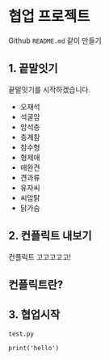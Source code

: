 # 협업 프로젝트
Github `README.md` 같이 만들기

## 1. 끝말잇기
끝말잇기를 시작하겠습니다.

* 오재석
* 석굴암
* 암석층
* 층계참
* 참수형
* 형제애
* 애완견
* 견과류
* 유자씨
* 씨암탉
* 닭가슴

## 2. 컨플릭트 내보기
컨플릭트 고고고고고!

## 컨플릭트란?

## 3. 협업시작
`test.py`

`print('hello')`